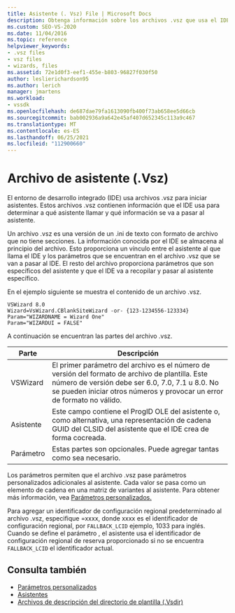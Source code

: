 ```yaml
---
title: Asistente (. Vsz) File | Microsoft Docs
description: Obtenga información sobre los archivos .vsz que usa el IDE para iniciar asistentes. Los archivos contienen información sobre a qué asistente llamar y qué pasar al asistente.
ms.custom: SEO-VS-2020
ms.date: 11/04/2016
ms.topic: reference
helpviewer_keywords:
- .vsz files
- vsz files
- wizards, files
ms.assetid: 72e1d0f3-eef1-455e-b803-96827f030f50
author: leslierichardson95
ms.author: lerich
manager: jmartens
ms.workload:
- vssdk
ms.openlocfilehash: de687dae79fa1613090fb400f73ab658ee5d66cb
ms.sourcegitcommit: bab002936a9a642e45af407d652345c113a9c467
ms.translationtype: MT
ms.contentlocale: es-ES
ms.lasthandoff: 06/25/2021
ms.locfileid: "112900660"
---
```

# <a name="wizard-vsz-file"></a>Archivo de asistente (.Vsz)

El entorno de desarrollo integrado (IDE) usa archivos .vsz para iniciar asistentes. Estos archivos .vsz contienen información que el IDE usa para determinar a qué asistente llamar y qué información se va a pasar al asistente.

Un archivo .vsz es una versión de un .ini de texto con formato de archivo que no tiene secciones. La información conocida por el IDE se almacena al principio del archivo. Esto proporciona un vínculo entre el asistente al que llama el IDE y los parámetros que se encuentran en el archivo .vsz que se van a pasar al IDE. El resto del archivo proporciona parámetros que son específicos del asistente y que el IDE va a recopilar y pasar al asistente específico.

En el ejemplo siguiente se muestra el contenido de un archivo .vsz.

```
VSWizard 8.0
Wizard=VsWizard.CBlankSiteWizard -or- {123-1234556-123334}
Param="WIZARDNAME = Wizard One"
Param="WIZARDUI = FALSE"
```

A continuación se encuentran las partes del archivo .vsz.

|Parte|Descripción|
|----------|-----------------|
|VSWizard|El primer parámetro del archivo es el número de versión del formato de archivo de plantilla. Este número de versión debe ser 6.0, 7.0, 7.1 u 8.0. No se pueden iniciar otros números y provocar un error de formato no válido.|
|Asistente|Este campo contiene el ProgID OLE del asistente o, como alternativa, una representación de cadena GUID del CLSID del asistente que el IDE crea de forma cocreada.|
|Parámetro|Estas partes son opcionales. Puede agregar tantas como sea necesario.|

Los parámetros permiten que el archivo .vsz pase parámetros personalizados adicionales al asistente. Cada valor se pasa como un elemento de cadena en una matriz de variantes al asistente. Para obtener más información, vea [Parámetros personalizados.](../../extensibility/internals/custom-parameters.md)

Para agregar un identificador de configuración regional predeterminado al archivo .vsz, especifique =xxxx, donde xxxx es el identificador de configuración regional, por `FALLBACK_LCID` ejemplo, 1033 para inglés. Cuando se define el parámetro , el asistente usa el identificador de configuración regional de reserva proporcionado si no se encuentra `FALLBACK_LCID` el identificador actual.

## <a name="see-also"></a>Consulta también

- [Parámetros personalizados](../../extensibility/internals/custom-parameters.md)
- [Asistentes](../../extensibility/internals/wizards.md)
- [Archivos de descripción del directorio de plantilla (.Vsdir)](../../extensibility/internals/template-directory-description-dot-vsdir-files.md)
